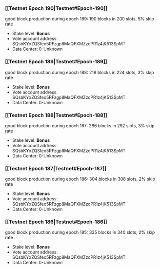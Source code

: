 ### [[Testnet Epoch 190|Testnet#Epoch-190]]
good block production during epoch 189: 190 blocks in 200 slots, 5% skip rate
* Stake level: **Bonus** 
* Vote account address: SQsbKYxZQSfeo5RFzgp8MaQFXMZzcPR1z4jK513SpMT
* Data Center: 0-Unknown
### [[Testnet Epoch 189|Testnet#Epoch-189]]
good block production during epoch 188: 218 blocks in 224 slots, 3% skip rate
* Stake level: **Bonus** 
* Vote account address: SQsbKYxZQSfeo5RFzgp8MaQFXMZzcPR1z4jK513SpMT
* Data Center: 0-Unknown
### [[Testnet Epoch 188|Testnet#Epoch-188]]
good block production during epoch 187: 286 blocks in 292 slots, 3% skip rate
* Stake level: **Bonus** 
* Vote account address: SQsbKYxZQSfeo5RFzgp8MaQFXMZzcPR1z4jK513SpMT
* Data Center: 0-Unknown
### [[Testnet Epoch 187|Testnet#Epoch-187]]
good block production during epoch 186: 304 blocks in 308 slots, 2% skip rate
* Stake level: **Bonus** 
* Vote account address: SQsbKYxZQSfeo5RFzgp8MaQFXMZzcPR1z4jK513SpMT
* Data Center: 0-Unknown
### [[Testnet Epoch 186|Testnet#Epoch-186]]
good block production during epoch 185: 335 blocks in 340 slots, 2% skip rate
* Stake level: **Bonus** 
* Vote account address: SQsbKYxZQSfeo5RFzgp8MaQFXMZzcPR1z4jK513SpMT
* Data Center: 0-Unknown